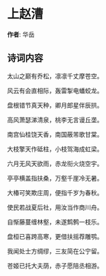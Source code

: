 # 上赵漕

**作者**: 华岳

## 诗词内容

太山之巅有乔松，凛凛千丈摩苍空。

风云有会直相际，轰雷掣电蟠蛟龙。

盘根错节真天种，卿月郎星伴辰拱。

高风萧瑟涕清泉，桃李无言谩丘垄。

南宫仙桂饶天香，南国蔽芾歌甘棠。

大枝擎天作砥柱，小枝驾海成虹梁。

六月无风天欲雨，赤龙衔火烧空宇。

亭亭横盖指扶桑，万壑千崖冷无暑。

大椿可笑欺庄周，便指千岁为春秋。

使民若战夏后社，用汝当作商川舟。

自惭藤蔓缠林壑，未遂鹪鹩一枝乐。

盘桓已喜跨高寒，更借扶摇荐雕鹗。

我闻处士方绸缪，三友简在公宁留。

苍姬已托大夫荫，赤子愿陪丞相游。

